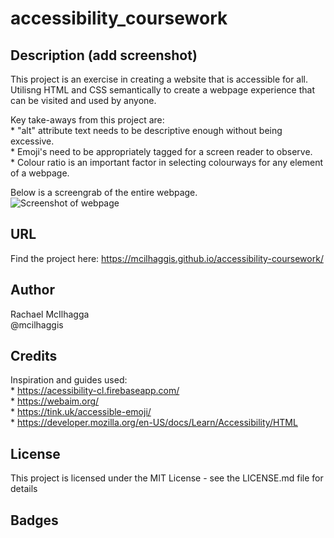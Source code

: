 # accessibility_coursework


## Description (add screenshot)
 This project is an exercise in creating a website that is accessible for all. Utilisng HTML and CSS semantically to create a webpage experience that can be visited and used by anyone.

 Key take-aways from this project are:   
    * "alt" attribute text needs to be descriptive enough without being excessive.  
    * Emoji's need to be appropriately tagged for a screen reader to observe.  
    * Colour ratio is an important factor in selecting colourways for any element of a webpage.  

Below is a screengrab of the entire webpage.  
![Screenshot of webpage](images/full-webpage-screengrab.png)


## URL

Find the project here: https://mcilhaggis.github.io/accessibility-coursework/

## Author
Rachael McIlhagga  
@mcilhaggis

## Credits

Inspiration and guides used:  
    * https://acessibility-cl.firebaseapp.com/   
    * https://webaim.org/  
    * https://tink.uk/accessible-emoji/  
    * https://developer.mozilla.org/en-US/docs/Learn/Accessibility/HTML  

## License
This project is licensed under the MIT License - see the LICENSE.md file for details

## Badges

